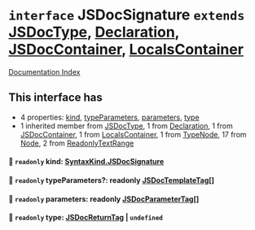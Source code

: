# `interface` JSDocSignature `extends` [JSDocType](../interface.JSDocType/README.md), [Declaration](../interface.Declaration/README.md), [JSDocContainer](../interface.JSDocContainer/README.md), [LocalsContainer](../interface.LocalsContainer/README.md)

[Documentation Index](../README.md)

## This interface has

- 4 properties:
[kind](#-readonly-kind-syntaxkindjsdocsignature),
[typeParameters](#-readonly-typeparameters-readonly-jsdoctemplatetag),
[parameters](#-readonly-parameters-readonly-jsdocparametertag),
[type](#-readonly-type-jsdocreturntag--undefined)
- 1 inherited member from [JSDocType](../interface.JSDocType/README.md), 1 from [Declaration](../interface.Declaration/README.md), 1 from [JSDocContainer](../interface.JSDocContainer/README.md), 1 from [LocalsContainer](../interface.LocalsContainer/README.md), 1 from [TypeNode](../interface.TypeNode/README.md), 17 from [Node](../interface.Node/README.md), 2 from [ReadonlyTextRange](../interface.ReadonlyTextRange/README.md)


#### 📄 `readonly` kind: [SyntaxKind.JSDocSignature](../enum.SyntaxKind/README.md#jsdocsignature--323)



#### 📄 `readonly` typeParameters?: readonly [JSDocTemplateTag](../interface.JSDocTemplateTag/README.md)\[]



#### 📄 `readonly` parameters: readonly [JSDocParameterTag](../interface.JSDocParameterTag/README.md)\[]



#### 📄 `readonly` type: [JSDocReturnTag](../interface.JSDocReturnTag/README.md) | `undefined`



